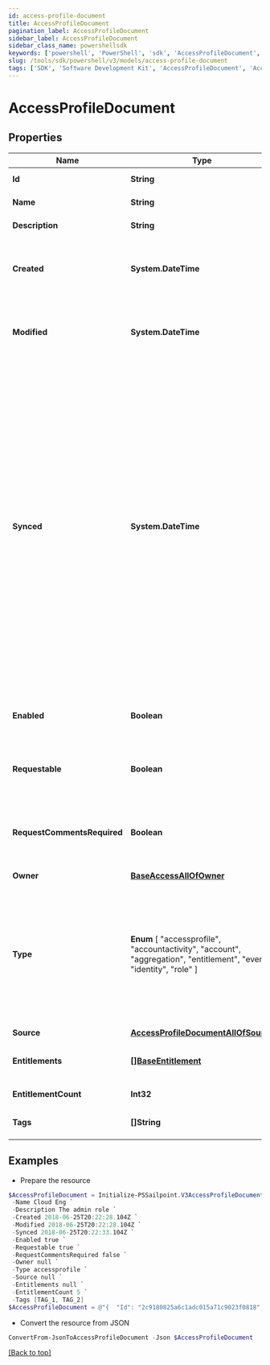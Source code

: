```yaml
---
id: access-profile-document
title: AccessProfileDocument
pagination_label: AccessProfileDocument
sidebar_label: AccessProfileDocument
sidebar_class_name: powershellsdk
keywords: ['powershell', 'PowerShell', 'sdk', 'AccessProfileDocument', 'AccessProfileDocument'] 
slug: /tools/sdk/powershell/v3/models/access-profile-document
tags: ['SDK', 'Software Development Kit', 'AccessProfileDocument', 'AccessProfileDocument']
---
```



# AccessProfileDocument

## Properties

Name | Type | Description | Notes
------------ | ------------- | ------------- | -------------
**Id** | **String** | Access profile's ID. | [required]
**Name** | **String** | Access profile's name. | [required]
**Description** | **String** | Access item's description. | [optional] 
**Created** | **System.DateTime** | ISO-8601 date-time referring to the time when the object was created. | [optional] 
**Modified** | **System.DateTime** | ISO-8601 date-time referring to the time when the object was last modified. | [optional] 
**Synced** | **System.DateTime** | ISO-8601 date-time referring to the date-time when object was queued to be synced into search database for use in the search API.   This date-time changes anytime there is an update to the object, which triggers a synchronization event being sent to the search database.  There may be some delay between the `synced` time and the time when the updated data is actually available in the search API.  | [optional] 
**Enabled** | **Boolean** | Indicates whether the access item is currently enabled. | [optional] [default to $false]
**Requestable** | **Boolean** | Indicates whether the access item can be requested. | [optional] [default to $true]
**RequestCommentsRequired** | **Boolean** | Indicates whether comments are required for requests to access the item. | [optional] [default to $false]
**Owner** | [**BaseAccessAllOfOwner**](base-access-all-of-owner) |  | [optional] 
**Type** |  **Enum** [  "accessprofile",    "accountactivity",    "account",    "aggregation",    "entitlement",    "event",    "identity",    "role" ] | Access profile's document type.  This enum represents the currently supported document types. Additional values may be added in the future without notice. | [required]
**Source** | [**AccessProfileDocumentAllOfSource**](access-profile-document-all-of-source) |  | [optional] 
**Entitlements** | [**[]BaseEntitlement**](base-entitlement) | Entitlements the access profile has access to. | [optional] 
**EntitlementCount** | **Int32** | Number of entitlements. | [optional] 
**Tags** | **[]String** | Tags that have been applied to the object. | [optional] 

## Examples

- Prepare the resource
```powershell
$AccessProfileDocument = Initialize-PSSailpoint.V3AccessProfileDocument  -Id 2c9180825a6c1adc015a71c9023f0818 `
 -Name Cloud Eng `
 -Description The admin role `
 -Created 2018-06-25T20:22:28.104Z `
 -Modified 2018-06-25T20:22:28.104Z `
 -Synced 2018-06-25T20:22:33.104Z `
 -Enabled true `
 -Requestable true `
 -RequestCommentsRequired false `
 -Owner null `
 -Type accessprofile `
 -Source null `
 -Entitlements null `
 -EntitlementCount 5 `
 -Tags [TAG_1, TAG_2]
$AccessProfileDocument = @"{  "Id": "2c9180825a6c1adc015a71c9023f0818", "Name": "Cloud Eng", "Description": "The admin role", "Created": "2018-06-25T20:22:28.104Z", "Modified": "2018-06-25T20:22:28.104Z", "Synced": "2018-06-25T20:22:33.104Z", "Enabled": true, "Requestable": true, "RequestCommentsRequired": false, "Owner": null, "Type": "accessprofile", "Source": null, "Entitlements": null, "EntitlementCount": "5", "Tags": ["TAG_1", "TAG_2"] }"@
```

- Convert the resource from JSON
```powershell
ConvertFrom-JsonToAccessProfileDocument -Json $AccessProfileDocument
```


[[Back to top]](#) 

